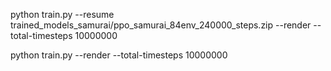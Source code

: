 





python train.py --resume trained_models_samurai/ppo_samurai_84env_240000_steps.zip --render --total-timesteps 10000000



python train.py --render --total-timesteps 10000000